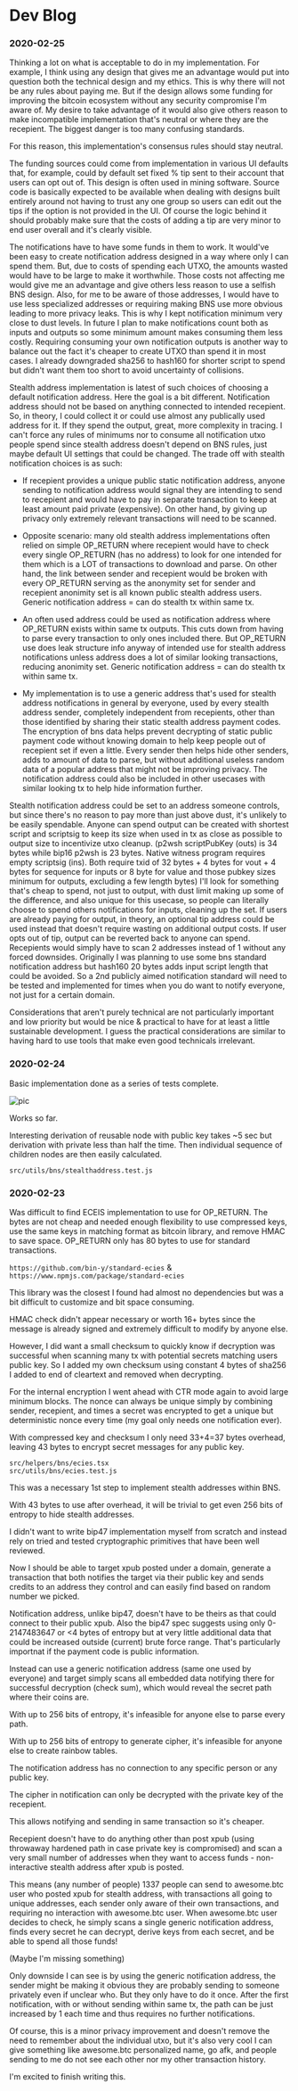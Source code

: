 # Dev Blog

### 2020-02-25

Thinking a lot on what is acceptable to do in my implementation. For example, I think using any design that gives me an advantage would put into question both the technical design and my ethics. This is why there will not be any rules about paying me. But if the design allows some funding for improving the bitcoin ecosystem without any security compromise I'm aware of. My desire to take advantage of it would also give others reason to make incompatible implementation that's neutral or where they are the recepient. The biggest danger is too many confusing standards.

For this reason, this implementation's consensus rules should stay neutral.

The funding sources could come from implementation in various UI defaults that, for example, could by default set fixed % tip sent to their account that users can opt out of. This design is often used in mining software. Source code is basically expected to be available when dealing with designs built entirely around not having to trust any one group so users can edit out the tips if the option is not provided in the UI. Of course the logic behind it should probably make sure that the costs of adding a tip are very minor to end user overall and it's clearly visible.

The notifications have to have some funds in them to work. It would've been easy to create notification address designed in a way where only I can spend them. But, due to costs of spending each UTXO, the amounts wasted would have to be large to make it worthwhile. Those costs not affecting me would give me an advantage and give others less reason to use a selfish BNS design. Also, for me to be aware of those addresses, I would have to use less specialized addresses or requiring making BNS use more obvious leading to more privacy leaks. This is why I kept notification minimum very close to dust levels. In future I plan to make notifications count both as inputs and outputs so some minimum amount makes consuming them less costly. Requiring consuming your own notification outputs is another way to balance out the fact it's cheaper to create UTXO than spend it in most cases. I already downgraded sha256 to hash160 for shorter script to spend but didn't want them too short to avoid uncertainty of collisions.

Stealth address implementation is latest of such choices of choosing a default notification address. Here the goal is a bit different. Notification address should not be based on anything connected to intended recepient. So, in theory, I could collect it or could use almost any publically used address for it. If they spend the output, great, more complexity in tracing. I can't force any rules of minimums nor to consume all notification utxo people spend since stealth address doesn't depend on BNS rules, just maybe default UI settings that could be changed. The trade off with stealth notification choices is as such:

- If recepient provides a unique public static notification address, anyone sending to notification address would signal they are intending to send to recepient and would have to pay in separate transaction to keep at least amount paid private (expensive). On other hand, by giving up privacy only extremely relevant transactions will need to be scanned.

- Opposite scenario: many old stealth address implementations often relied on simple OP_RETURN where recepient would have to check every single OP_RETURN (has no address) to look for one intended for them which is a LOT of transactions to download and parse. On other hand, the link between sender and recepient would be broken with every OP_RETURN serving as the anonymity set for sender and recepient anonimity set is all known public stealth address users. Generic notification address = can do stealth tx within same tx.

- An often used address could be used as notification address where OP_RETURN exists within same tx outputs. This cuts down from having to parse every transaction to only ones included there. But OP_RETURN use does leak structure info anyway of intended use for stealth address notifications unless address does a lot of similar looking transactions, reducing anonimity set. Generic notification address = can do stealth tx within same tx.

- My implementation is to use a generic address that's used for stealth address notifications in general by everyone, used by every stealth address sender, completely independent from recepients, other than those identified by sharing their static stealth address payment codes. The encryption of bns data helps prevent decrypting of static public payment code without knowing domain to help keep people out of recepient set if even a little. Every sender then helps hide other senders, adds to amount of data to parse, but without additional useless random data of a popular address that might not be improving privacy. The notification address could also be included in other usecases with similar looking tx to help hide information further.

Stealth notification address could be set to an address someone controls, but since there's no reason to pay more than just above dust, it's unlikely to be easily spendable. Anyone can spend output can be created with shortest script and scriptsig to keep its size when used in tx as close as possible to output size to incentivize utxo cleanup. (p2wsh scriptPubKey (outs) is 34 bytes while bip16 p2wsh is 23 bytes. Native witness program requires empty scriptsig (ins). Both require txid of 32 bytes + 4 bytes for vout + 4 bytes for sequence for inputs or 8 byte for value and those pubkey sizes minimum for outputs, excluding a few length bytes) I'll look for something that's cheap to spend, not just to output, with dust limit making up some of the difference, and also unique for this usecase, so people can literally choose to spend others notifications for inputs, cleaning up the set. If users are already paying for output, in theory, an optional tip address could be used instead that doesn't require wasting on additional output costs. If user opts out of tip, output can be reverted back to anyone can spend. Recepients would simply have to scan 2 addresses instead of 1 without any forced downsides. Originally I was planning to use some bns standard notification address but hash160 20 bytes adds input script length that could be avoided. So a 2nd publicly aimed notification standard will need to be tested and implemented for times when you do want to notify everyone, not just for a certain domain.

Considerations that aren't purely technical are not particularly important and low priority but would be nice & practical to have for at least a little sustainable development. I guess the practical considerations are similar to having hard to use tools that make even good technicals irrelevant.

### 2020-02-24

Basic implementation done as a series of tests complete.

![pic](https://i.imgur.com/wnZ52zJ.png)

Works so far.

Interesting derivation of reusable node with public key takes ~5 sec but derivation with private less than half the time.
Then individual sequence of children nodes are then easily calculated.

`src/utils/bns/stealthaddress.test.js`

### 2020-02-23

Was difficult to find ECEIS implementation to use for OP_RETURN. The bytes are not cheap and needed enough flexibility to use compressed keys, use the same keys in matching format as bitcoin library, and remove HMAC to save space. OP_RETURN only has 80 bytes to use for standard transactions.

`https://github.com/bin-y/standard-ecies` & `https://www.npmjs.com/package/standard-ecies`

This library was the closest I found had almost no dependencies but was a bit difficult to customize and bit space consuming.

HMAC check didn't appear necessary or worth 16+ bytes since the message is already signed and extremely difficult to modify by anyone else.

However, I did want a small checksum to quickly know if decryption was successful when scanning many tx with potential secrets matching users public key. So I added my own checksum using constant 4 bytes of sha256 I added to end of cleartext and removed when decrypting.

For the internal encryption I went ahead with CTR mode again to avoid large minimum blocks. The nonce can always be unique simply by combining sender, recepient, and times a secret was encrypted to get a unique but deterministic nonce every time (my goal only needs one notification ever).

With compressed key and checksum I only need 33+4=37 bytes overhead, leaving 43 bytes to encrypt secret messages for any public key.

```
src/helpers/bns/ecies.tsx
src/utils/bns/ecies.test.js
```

This was a necessary 1st step to implement stealth addresses within BNS.

With 43 bytes to use after overhead, it will be trivial to get even 256 bits of entropy to hide stealth addresses.

I didn't want to write bip47 implementation myself from scratch and instead rely on tried and tested cryptographic primitives that have been well reviewed.

Now I should be able to target xpub posted under a domain, generate a transaction that both notifies the target via their public key and sends credits to an address they control and can easily find based on random number we picked.

Notification address, unlike bip47, doesn't have to be theirs as that could connect to their public xpub. Also the bip47 spec suggests using only 0-2147483647 or <4 bytes of entropy but at very little additional data that could be increased outside (current) brute force range. That's particularly importnat if the payment code is public information.

Instead can use a generic notification address (same one used by everyone) and target simply scans all embedded data notifying there for successful decryption (check sum), which would reveal the secret path where their coins are.

With up to 256 bits of entropy, it's infeasible for anyone else to parse every path.

With up to 256 bits of entropy to generate cipher, it's infeasible for anyone else to create rainbow tables.

The notification address has no connection to any specific person or any public key.

The cipher in notification can only be decrypted with the private key of the recepient.

This allows notifying and sending in same transaction so it's cheaper.

Recepient doesn't have to do anything other than post xpub (using throwaway hardened path in case private key is compromised) and scan a very small number of addresses when they want to access funds - non-interactive stealth address after xpub is posted.

This means (any number of people) 1337 people can send to awesome.btc user who posted xpub for stealth address, with transactions all going to unique addresses, each sender only aware of their own transactions, and requiring no interaction with awesome.btc user. When awesome.btc user decides to check, he simply scans a single generic notification address, finds every secret he can decrypt, derive keys from each secret, and be able to spend all those funds!

(Maybe I'm missing something)

Only downside I can see is by using the generic notification address, the sender might be making it obvious they are probably sending to someone privately even if unclear who. But they only have to do it once. After the first notification, with or without sending within same tx, the path can be just increased by 1 each time and thus requires no further notifications.

Of course, this is a minor privacy improvement and doesn't remove the need to remember about the individual utxo, but it's also very cool I can give something like awesome.btc personalized name, go afk, and people sending to me do not see each other nor my other transaction history.

I'm excited to finish writing this.
